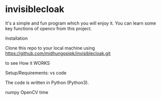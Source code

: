 # invisiblecloak
It's a simple and fun program which you will enjoy it.
You can learn some key functions of opencv from this project.


Installation

Clone this repo to your local machine using  https://github.com/midhungopipk/invisiblecloak.git

to see How it WORKS

Setup/Requirements: vs code

The code is written in Python (Python3).

numpy
OpenCV
time
